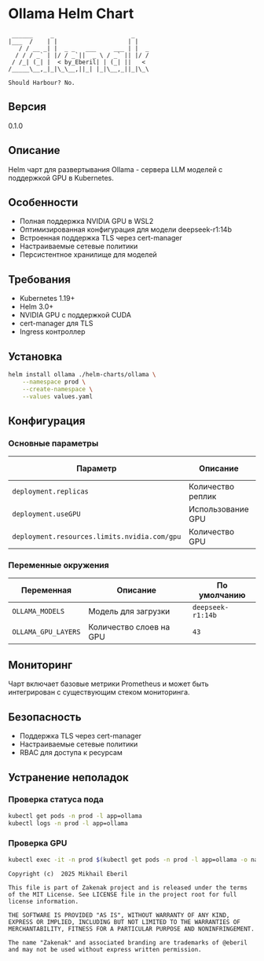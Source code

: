 # Ollama Helm Chart
```ascii
 ______     _                      _    
|___  /    | |                    | |   
   / / __ _| |  _ _   ___     ___ | |  _
  / / / _` | |/ / _`||  _ \ / _` || |/ /
 / /_| (_| |  < by_Eberil| | (_| ||   < 
/_____\__,_|_|\_\__,||_| |_|\__,_||_|\_\

Should Harbour?	No.
```
## Версия
0.1.0

## Описание
Helm чарт для развертывания Ollama - сервера LLM моделей с поддержкой GPU в Kubernetes.

## Особенности
- Полная поддержка NVIDIA GPU в WSL2
- Оптимизированная конфигурация для модели deepseek-r1:14b
- Встроенная поддержка TLS через cert-manager
- Настраиваемые сетевые политики
- Персистентное хранилище для моделей

## Требования
- Kubernetes 1.19+
- Helm 3.0+
- NVIDIA GPU с поддержкой CUDA
- cert-manager для TLS
- Ingress контроллер

## Установка
```bash
helm install ollama ./helm-charts/ollama \
    --namespace prod \
    --create-namespace \
    --values values.yaml
```

## Конфигурация
### Основные параметры
| Параметр | Описание | По умолчанию |
|----------|-----------|--------------|
| `deployment.replicas` | Количество реплик | `1` |
| `deployment.useGPU` | Использование GPU | `true` |
| `deployment.resources.limits.nvidia.com/gpu` | Количество GPU | `1` |

### Переменные окружения
| Переменная | Описание | По умолчанию |
|------------|-----------|--------------|
| `OLLAMA_MODELS` | Модель для загрузки | `deepseek-r1:14b` |
| `OLLAMA_GPU_LAYERS` | Количество слоев на GPU | `43` |

## Мониторинг
Чарт включает базовые метрики Prometheus и может быть интегрирован с существующим стеком мониторинга.

## Безопасность
- Поддержка TLS через cert-manager
- Настраиваемые сетевые политики
- RBAC для доступа к ресурсам

## Устранение неполадок
### Проверка статуса пода
```bash
kubectl get pods -n prod -l app=ollama
kubectl logs -n prod -l app=ollama
```

### Проверка GPU
```bash
kubectl exec -it -n prod $(kubectl get pods -n prod -l app=ollama -o name) -- nvidia-smi
```

```plain text
Copyright (c)  2025 Mikhail Eberil

This file is part of Zakenak project and is released under the terms of the MIT License. See LICENSE file in the project root for full license information.

THE SOFTWARE IS PROVIDED "AS IS", WITHOUT WARRANTY OF ANY KIND, EXPRESS OR IMPLIED, INCLUDING BUT NOT LIMITED TO THE WARRANTIES OF MERCHANTABILITY, FITNESS FOR A PARTICULAR PURPOSE AND NONINFRINGEMENT.

The name "Zakenak" and associated branding are trademarks of @eberil and may not be used without express written permission.
```